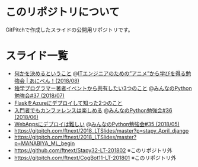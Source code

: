 # このリポジトリについて
GitPitchで作成したスライドの公開用リポジトリです。

# スライド一覧
- [何かを決めるということ](https://gitpitch.com/ftnext/2018_LTSlides/master?p=aniben_August_imas) @[ITエンジニアのための”アニメ”から学びを得る勉強会 | あにべん！(2018/08)](https://aniben.connpass.com/event/94950/)
- [独学プログラマー著者イベントから共有したい3つのこと](https://gitpitch.com/ftnext/2018_LTSlides/master?p=stapy_July_self_taught) @[みんなのPython勉強会#37 (2018/07)](https://startpython.connpass.com/event/81625/)
- [FlaskをAzureにデプロイして知った2つのこと](https://gitpitch.com/ftnext/2018_LTSlides/master?p=spz_June_16meetup)
- [入門者でもカンファレンスは楽しめる](https://gitpitch.com/ftnext/2018_LTSlides/master?p=stapy_June_django_congress) @[みんなのPython勉強会#36 (2018/06)](https://startpython.connpass.com/event/81624/)
- [WebAppsにデプロイは難しい](https://gitpitch.com/ftnext/2018_LTSlides/master?p=stapy_May_Flask_Azure) @[みんなのPython勉強会#35 (2018/05)](https://startpython.connpass.com/event/81622/)
- https://gitpitch.com/ftnext/2018_LTSlides/master?p=stapy_April_django
- https://gitpitch.com/ftnext/2018_LTSlides/master?p=MANABIYA_ML_begin
- https://github.com/ftnext/Stapy32-LT-201802 ※このリポジトリ外
- https://gitpitch.com/ftnext/CogBot11-LT-201801 ※このリポジトリ外
